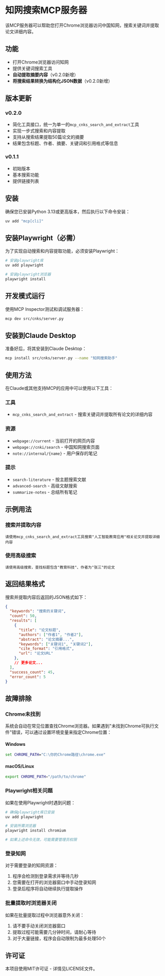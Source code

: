 # 知网搜索MCP服务器

该MCP服务器可以帮助您打开Chrome浏览器访问中国知网，搜索关键词并提取论文详细内容。

## 功能

- 打开Chrome浏览器访问知网
- 提供关键词搜索工具
- **自动提取摘要内容**（v0.2.0新增）
- **将搜索结果转换为结构化JSON数据**（v0.2.0新增）


## 版本更新

### v0.2.0
- 简化工具接口，统一为单一的`mcp_cnks_search_and_extract`工具
- 实现一步式搜索和内容提取
- 支持从搜索结果提取50篇论文的摘要
- 结果包含标题、作者、摘要、关键词和引用格式等信息

### v0.1.1
- 初始版本
- 基本搜索功能
- 提供链接列表

## 安装

确保您已安装Python 3.13或更高版本，然后执行以下命令安装：

```bash
uv add "mcp[cli]"
```

## 安装Playwright（必需）

为了实现自动搜索和内容提取功能，必须安装Playwright：

```bash
# 安装playwright库
uv add playwright

# 安装playwright浏览器
playwright install
```

## 开发模式运行

使用MCP Inspector测试和调试服务器：

```bash
mcp dev src/cnks/server.py
```

## 安装到Claude Desktop

准备好后，将其安装到Claude Desktop：

```bash
mcp install src/cnks/server.py --name "知网搜索助手"
```

## 使用方法

在Claude或其他支持MCP的应用中可以使用以下工具：

### 工具

- `mcp_cnks_search_and_extract` - 搜索关键词并提取所有论文的详细内容

### 资源

- `webpage://current` - 当前打开的网页内容
- `webpage://cnki/search` - 中国知网搜索页面
- `note://internal/{name}` - 用户保存的笔记

### 提示

- `search-literature` - 按主题搜索文献
- `advanced-search` - 高级文献搜索
- `summarize-notes` - 总结所有笔记

## 示例用法

### 搜索并提取内容

```
请使用mcp_cnks_search_and_extract工具搜索"人工智能教育应用"相关论文并提取详细内容
```

### 使用高级搜索

```
请使用高级搜索，查找标题包含"教育科技"、作者为"张三"的论文
```

## 返回结果格式

搜索并提取内容后返回的JSON格式如下：

```json
{
  "keywords": "搜索的关键词",
  "count": 50,
  "results": [
    {
      "title": "论文标题",
      "authors": ["作者1", "作者2"],
      "abstract": "论文摘要...",
      "keywords": ["关键词1", "关键词2"],
      "cite_format": "引用格式",
      "url": "论文URL"
    },
    // 更多论文...
  ],
  "success_count": 45,
  "error_count": 5
}
```

## 故障排除

### Chrome未找到

系统会自动在常见位置查找Chrome浏览器。如果遇到"未找到Chrome可执行文件"错误，可以通过设置环境变量来指定Chrome位置：

#### Windows

```cmd
set CHROME_PATH="C:\你的Chrome路径\chrome.exe"
```

#### macOS/Linux

```bash
export CHROME_PATH="/path/to/chrome"
```

### Playwright相关问题

如果在使用Playwright时遇到问题：

```bash
# 确保playwright库已安装
uv add playwright

# 安装所需浏览器
playwright install chromium

# 如果上述命令无效，可能需要管理员权限
```

### 登录知网

对于需要登录的知网资源：

1. 程序会检测到登录需求并等待几秒
2. 您需要在打开的浏览器窗口中手动登录知网
3. 登录后程序将自动继续执行提取操作

### 批量提取时浏览器关闭

如果在批量提取过程中浏览器意外关闭：

1. 请不要手动关闭浏览器窗口
2. 提取过程可能需要几分钟时间，请耐心等待
3. 对于大量链接，程序会自动限制为最多处理50个

## 许可证

本项目使用MIT许可证 - 详情见LICENSE文件。
